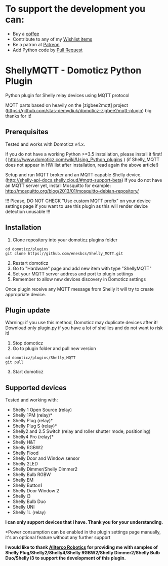 # To support the development you can:
- Buy a [coffee](https://ko-fi.com/I3I514LLW)
- Contribute to any of my [Wishlist items](https://www.wishlist.com/wishlists_/alexander-nagy/dwGnV/)
- Be a patron at [Patreon](https://www.patreon.com/enesbcs)
- Add Python code by [Pull Request](https://github.com/enesbcs/rpieasy/pulls)

# ShellyMQTT - Domoticz Python Plugin
Python plugin for Shelly relay devices using MQTT protocol

MQTT parts based on heavily on the [zigbee2mqtt] project (https://github.com/stas-demydiuk/domoticz-zigbee2mqtt-plugin) 
big thanks for it!

## Prerequisites

Tested and works with Domoticz v4.x.

If you do not have a working Python >=3.5 installation, please install it first! ( https://www.domoticz.com/wiki/Using_Python_plugins )
(if Shelly_MQTT does not appear in HW list after installation, read again the above article!)

Setup and run MQTT broker and an MQTT capable Shelly device. (http://shelly-api-docs.shelly.cloud/#mqtt-support-beta)
If you do not have an MQTT server yet, install Mosquitto for example:
http://mosquitto.org/blog/2013/01/mosquitto-debian-repository/

!!! Please, DO NOT CHECK "Use custom MQTT prefix" on your device settings page if you want to use this plugin as this will render device detection unusable !!!

## Installation

1. Clone repository into your domoticz plugins folder
```
cd domoticz/plugins
git clone https://github.com/enesbcs/Shelly_MQTT.git
```
2. Restart domoticz
3. Go to "Hardware" page and add new item with type "ShellyMQTT"
4. Set your MQTT server address and port to plugin settings
5. Remember to allow new devices discovery in Domoticz settings

Once plugin receive any MQTT message from Shelly it will try to create appropriate device.

## Plugin update

Warning: if you use this method, Domoticz may duplicate devices after it! Download only plugin.py if you have a lot of shellies and do not want to risk it!

1. Stop domoticz
2. Go to plugin folder and pull new version
```
cd domoticz/plugins/Shelly_MQTT
git pull
```
3. Start domoticz

## Supported devices

Tested and working with:
 - Shelly 1 Open Source (relay)
 - Shelly 1PM (relay)*
 - Shelly Plug (relay)*
 - Shelly Plug S (relay)*
 - Shelly2 and 2.5 Switch (relay and roller shutter mode, positioning)
 - Shelly4 Pro (relay)*
 - Shelly H&T
 - Shelly RGBW2
 - Shelly Flood
 - Shelly Door and Window sensor
 - Shelly 2LED
 - Shelly Dimmer/Shelly Dimmer2
 - Shelly Bulb RGBW
 - Shelly EM
 - Shelly Button1
 - Shelly Door Window 2
 - Shelly i3
 - Shelly Bulb Duo
 - Shelly UNI
 - Shelly 1L (relay)

**I can only support devices that i have. Thank you for your understanding.**

*Power consumption can be enabled in the plugin settings page manually, it's an optional feature without any further support

**I would like to thank [Allterco Robotics](https://allterco.com/en/Shelly) for providing me with samples of Shelly Plug/Shelly2/Shelly4/Shelly RGBW2/Shelly Dimmer2/Shelly Bulb Duo/Shelly i3 to support the development of this plugin.**
